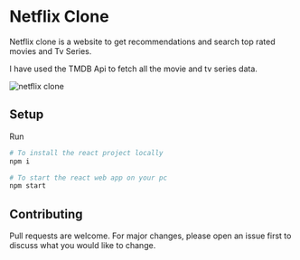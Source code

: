 # Netflix Clone
Netflix clone is a website to get recommendations and search top rated movies and Tv Series.

I have used the TMDB Api to fetch all the movie and tv series data.

![netflix clone](https://user-images.githubusercontent.com/69085855/134967628-40de8e07-8329-4df3-b40a-dd636a4af536.png)
## Setup

Run
```bash
# To install the react project locally
npm i

# To start the react web app on your pc
npm start
```

## Contributing
Pull requests are welcome. For major changes, please open an issue first to discuss what you would like to change.
